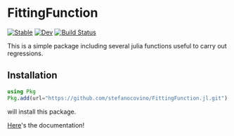 # FittingFunction

[![Stable](https://img.shields.io/badge/docs-stable-blue.svg)](https://stefanocovino.github.io/FittingFunction.jl/stable/)
[![Dev](https://img.shields.io/badge/docs-dev-blue.svg)](https://stefanocovino.github.io/FittingFunction.jl/dev/)
[![Build Status](https://github.com/stefanocovino/FittingFunction.jl/actions/workflows/CI.yml/badge.svg?branch=main)](https://github.com/stefanocovino/FittingFunction.jl/actions/workflows/CI.yml?query=branch%3Amain)


This is a simple package including several julia functions useful to carry out regressions.



## Installation

```julia
using Pkg
Pkg.add(url="https://github.com/stefanocovino/FittingFunction.jl.git")
```

will install this package.


[Here](https://stefanocovino.github.io/FittingFunction.jl)'s the documentation!